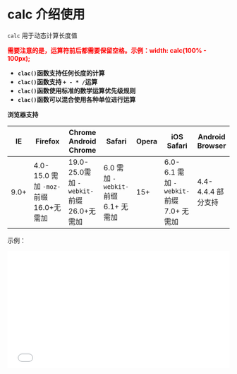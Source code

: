 # calc 介绍使用

`calc` 用于动态计算长度值

<b style="color: red;">需要注意的是，运算符前后都需要保留空格。示例：width: calc(100% - 100px);</b>

- **`clac()`函数支持任何长度的计算**
- **`clac()`函数支持 `+ - * /`运算**
- **`clac()`函数使用标准的数学运算优先级规则**
- **`clac()`函数可以混合使用各种单位进行运算**

**浏览器支持**

| IE   | Firefox                                   | Chrome<br>Android Chrome                     | Safari                                  | Opera | iOS Safari                                  | Android Browser    |
| ---- | ----------------------------------------- | -------------------------------------------- | --------------------------------------- | ----- | ------------------------------------------- | ------------------ |
| 9.0+ | 4.0-15.0 需加 `-moz-` 前缀<br>16.0+无需加 | 19.0-25.0需加 `-webkit-` 前缀<br>26.0+无需加 | 6.0 需加 `-webkit-` 前缀<br>6.1+ 无需加 | 15+   | 6.0-6.1 需加 `-webkit-` 前缀<br>7.0+ 无需加 | 4.4-4.4.4 部分支持 |

示例：

<iframe height='265' scrolling='no' title='XPYOJj' src='//codepen.io/yhb-flydream/embed/XPYOJj/?height=265&theme-id=0&default-tab=css,result&embed-version=2' frameborder='no' allowtransparency='true' allowfullscreen='true' style='width: 100%;'>See the Pen <a href='https://codepen.io/yhb-flydream/pen/XPYOJj/'>XPYOJj</a> by Elan Bin (<a href='https://codepen.io/yhb-flydream'>@yhb-flydream</a>) on <a href='https://codepen.io'>CodePen</a>.
</iframe>